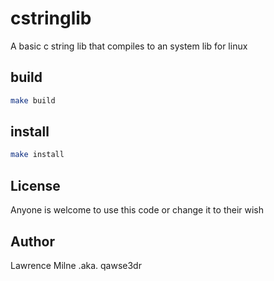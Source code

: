 # cstringlib
A basic c string lib that compiles to an system lib for linux

## build
```bash
make build
```

## install
```bash
make install
```

## License
Anyone is welcome to use this code or change it to their wish

## Author
Lawrence Milne .aka. qawse3dr
